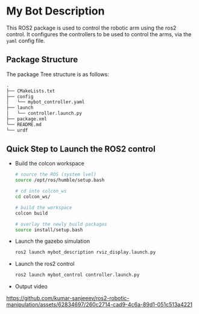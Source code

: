 # My Bot Description

This ROS2 package is used to control the robotic arm using the ros2 control. It configures the controllers
to be used to control the arms, via the `yaml` config file.

## Package Structure

The package Tree structure is as follows:

```bash
.
├── CMakeLists.txt
├── config
│   └── mybot_controller.yaml
├── launch
│   └── controller.launch.py
├── package.xml
└── README.md
└── urdf
```

## Quick Step to Launch the ROS2 control

- Build the colcon workspace

    ```bash
    # source the ROS (system lvel)
    source /opt/ros/humble/setup.bash

    # cd into colcon_ws
    cd colcon_ws/

    # build the workspace
    colcon build

    # overlay the newly build packages
    source install/setup.bash
    ```
- Launch the gazebo simulation

    ```bash
    ros2 launch mybot_description rviz_display.launch.py
    ```

- Launch the ros2 control

    ```bash
    ros2 launch mybot_control controller.launch.py 
    ```

- Output video

https://github.com/kumar-sanjeeev/ros2-robotic-manipulation/assets/62834697/260c2714-cad9-4c6a-89d1-051c513a4221
